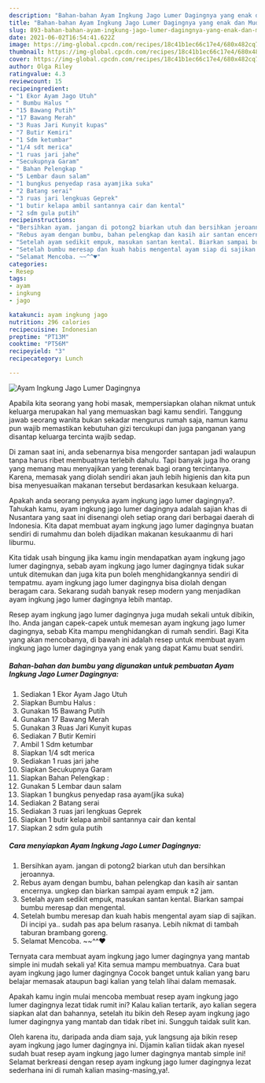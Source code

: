 ```yaml
---
description: "Bahan-bahan Ayam Ingkung Jago Lumer Dagingnya yang enak dan Mudah Dibuat"
title: "Bahan-bahan Ayam Ingkung Jago Lumer Dagingnya yang enak dan Mudah Dibuat"
slug: 893-bahan-bahan-ayam-ingkung-jago-lumer-dagingnya-yang-enak-dan-mudah-dibuat
date: 2021-06-02T16:54:41.622Z
image: https://img-global.cpcdn.com/recipes/18c41b1ec66c17e4/680x482cq70/ayam-ingkung-jago-lumer-dagingnya-foto-resep-utama.jpg
thumbnail: https://img-global.cpcdn.com/recipes/18c41b1ec66c17e4/680x482cq70/ayam-ingkung-jago-lumer-dagingnya-foto-resep-utama.jpg
cover: https://img-global.cpcdn.com/recipes/18c41b1ec66c17e4/680x482cq70/ayam-ingkung-jago-lumer-dagingnya-foto-resep-utama.jpg
author: Olga Riley
ratingvalue: 4.3
reviewcount: 15
recipeingredient:
- "1 Ekor Ayam Jago Utuh"
- " Bumbu Halus "
- "15 Bawang Putih"
- "17 Bawang Merah"
- "3 Ruas Jari Kunyit kupas"
- "7 Butir Kemiri"
- "1 Sdm ketumbar"
- "1/4 sdt merica"
- "1 ruas jari jahe"
- "Secukupnya Garam"
- " Bahan Pelengkap "
- "5 Lembar daun salam"
- "1 bungkus penyedap rasa ayamjika suka"
- "2 Batang serai"
- "3 ruas jari lengkuas Geprek"
- "1 butir kelapa ambil santannya cair dan kental"
- "2 sdm gula putih"
recipeinstructions:
- "Bersihkan ayam. jangan di potong2 biarkan utuh dan bersihkan jeroannya."
- "Rebus ayam dengan bumbu, bahan pelengkap dan kasih air santan encernya. ungkep dan biarkan sampai ayam empuk ±2 jam."
- "Setelah ayam sedikit empuk, masukan santan kental. Biarkan sampai bumbu meresap dan mengental."
- "Setelah bumbu meresap dan kuah habis mengental ayam siap di sajikan. Di incipi ya.. sudah pas apa belum rasanya. Lebih nikmat di tambah taburan brambang goreng."
- "Selamat Mencoba. ~~^^♥"
categories:
- Resep
tags:
- ayam
- ingkung
- jago

katakunci: ayam ingkung jago 
nutrition: 296 calories
recipecuisine: Indonesian
preptime: "PT13M"
cooktime: "PT56M"
recipeyield: "3"
recipecategory: Lunch

---
```



![Ayam Ingkung Jago Lumer Dagingnya](https://img-global.cpcdn.com/recipes/18c41b1ec66c17e4/680x482cq70/ayam-ingkung-jago-lumer-dagingnya-foto-resep-utama.jpg)

Apabila kita seorang yang hobi masak, mempersiapkan olahan nikmat untuk keluarga merupakan hal yang memuaskan bagi kamu sendiri. Tanggung jawab seorang  wanita bukan sekadar mengurus rumah saja, namun kamu pun wajib memastikan kebutuhan gizi tercukupi dan juga panganan yang disantap keluarga tercinta wajib sedap.

Di zaman  saat ini, anda sebenarnya bisa mengorder santapan jadi walaupun tanpa harus ribet membuatnya terlebih dahulu. Tapi banyak juga lho orang yang memang mau menyajikan yang terenak bagi orang tercintanya. Karena, memasak yang diolah sendiri akan jauh lebih higienis dan kita pun bisa menyesuaikan makanan tersebut berdasarkan kesukaan keluarga. 



Apakah anda seorang penyuka ayam ingkung jago lumer dagingnya?. Tahukah kamu, ayam ingkung jago lumer dagingnya adalah sajian khas di Nusantara yang saat ini disenangi oleh setiap orang dari berbagai daerah di Indonesia. Kita dapat membuat ayam ingkung jago lumer dagingnya buatan sendiri di rumahmu dan boleh dijadikan makanan kesukaanmu di hari liburmu.

Kita tidak usah bingung jika kamu ingin mendapatkan ayam ingkung jago lumer dagingnya, sebab ayam ingkung jago lumer dagingnya tidak sukar untuk ditemukan dan juga kita pun boleh menghidangkannya sendiri di tempatmu. ayam ingkung jago lumer dagingnya bisa diolah dengan beragam cara. Sekarang sudah banyak resep modern yang menjadikan ayam ingkung jago lumer dagingnya lebih mantap.

Resep ayam ingkung jago lumer dagingnya juga mudah sekali untuk dibikin, lho. Anda jangan capek-capek untuk memesan ayam ingkung jago lumer dagingnya, sebab Kita mampu menghidangkan di rumah sendiri. Bagi Kita yang akan mencobanya, di bawah ini adalah resep untuk membuat ayam ingkung jago lumer dagingnya yang enak yang dapat Kamu buat sendiri.

<!--inarticleads1-->

##### Bahan-bahan dan bumbu yang digunakan untuk pembuatan Ayam Ingkung Jago Lumer Dagingnya:

1. Sediakan 1 Ekor Ayam Jago Utuh
1. Siapkan  Bumbu Halus :
1. Gunakan 15 Bawang Putih
1. Gunakan 17 Bawang Merah
1. Gunakan 3 Ruas Jari Kunyit kupas
1. Sediakan 7 Butir Kemiri
1. Ambil 1 Sdm ketumbar
1. Siapkan 1/4 sdt merica
1. Sediakan 1 ruas jari jahe
1. Siapkan Secukupnya Garam
1. Siapkan  Bahan Pelengkap :
1. Gunakan 5 Lembar daun salam
1. Siapkan 1 bungkus penyedap rasa ayam(jika suka)
1. Sediakan 2 Batang serai
1. Sediakan 3 ruas jari lengkuas Geprek
1. Siapkan 1 butir kelapa ambil santannya cair dan kental
1. Siapkan 2 sdm gula putih




<!--inarticleads2-->

##### Cara menyiapkan Ayam Ingkung Jago Lumer Dagingnya:

1. Bersihkan ayam. jangan di potong2 biarkan utuh dan bersihkan jeroannya.
1. Rebus ayam dengan bumbu, bahan pelengkap dan kasih air santan encernya. ungkep dan biarkan sampai ayam empuk ±2 jam.
1. Setelah ayam sedikit empuk, masukan santan kental. Biarkan sampai bumbu meresap dan mengental.
1. Setelah bumbu meresap dan kuah habis mengental ayam siap di sajikan. Di incipi ya.. sudah pas apa belum rasanya. Lebih nikmat di tambah taburan brambang goreng.
1. Selamat Mencoba. ~~^^♥




Ternyata cara membuat ayam ingkung jago lumer dagingnya yang mantab simple ini mudah sekali ya! Kita semua mampu membuatnya. Cara buat ayam ingkung jago lumer dagingnya Cocok banget untuk kalian yang baru belajar memasak ataupun bagi kalian yang telah lihai dalam memasak.

Apakah kamu ingin mulai mencoba membuat resep ayam ingkung jago lumer dagingnya lezat tidak rumit ini? Kalau kalian tertarik, ayo kalian segera siapkan alat dan bahannya, setelah itu bikin deh Resep ayam ingkung jago lumer dagingnya yang mantab dan tidak ribet ini. Sungguh taidak sulit kan. 

Oleh karena itu, daripada anda diam saja, yuk langsung aja bikin resep ayam ingkung jago lumer dagingnya ini. Dijamin kalian tiidak akan nyesel sudah buat resep ayam ingkung jago lumer dagingnya mantab simple ini! Selamat berkreasi dengan resep ayam ingkung jago lumer dagingnya lezat sederhana ini di rumah kalian masing-masing,ya!.

